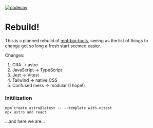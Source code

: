 [![codecov](https://codecov.io/gh/ccozens/astro-mol-bio-tools/branch/main/graph/badge.svg?token=MOQG6B9UNU)](https://codecov.io/gh/ccozens/astro-mol-bio-tools)

# Rebuild!

This is a planned rebuild of [mol-bio-tools](https://github.com/ccozens/mol-bio-tools), seeing as the list of things to change got so long a fresh start seemed easier.

Changes:

1. CRA -> astro
2. JavaScript -> TypeScript
3. Jest -> Vitest
4. Tailwind -> native CSS
5. Confused mess -> modular (I hope!)

### Initilization

```
npm create astro@latest -- --template with-vitest
npx astro add react
```

...and here we are...





